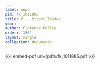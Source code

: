 ```yaml
---
label: nope
pid: fk_1011885
title: V. - Street Trades
year:
author: Florence Kelley
order: '156'
layout: single
collection: documents
---
```



{{< embed-pdf url=/pdfs/fk_1011885.pdf >}}